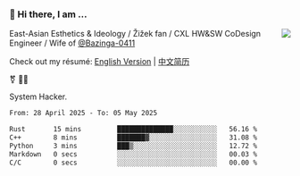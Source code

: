 ### 👋 Hi there, I am ...

<img align="right" src="https://github-readme-stats.vercel.app/api?username=vickiegpt&show_icons=true&icon_color=0366d6&bg_color=ffffff&hide_title=true" />

East-Asian Esthetics & Ideology / Žižek fan / CXL HW&SW CoDesign Engineer / Wife of [@Bazinga-0411](https://bazinga-0411.github.io/)

Check out my résumé: [English Version](http://asplos.dev/) | [中文简历](http://asplos.dev/CN.html)

⚧️ 
🏳️‍⚧️ 

System Hacker.


<!--START_SECTION:waka-->

```txt
From: 28 April 2025 - To: 05 May 2025

Rust       15 mins         ██████████████░░░░░░░░░░░   56.16 %
C++        8 mins          ███████▓░░░░░░░░░░░░░░░░░   31.08 %
Python     3 mins          ███▒░░░░░░░░░░░░░░░░░░░░░   12.72 %
Markdown   0 secs          ░░░░░░░░░░░░░░░░░░░░░░░░░   00.03 %
C/C        0 secs          ░░░░░░░░░░░░░░░░░░░░░░░░░   00.00 %
```

<!--END_SECTION:waka-->
